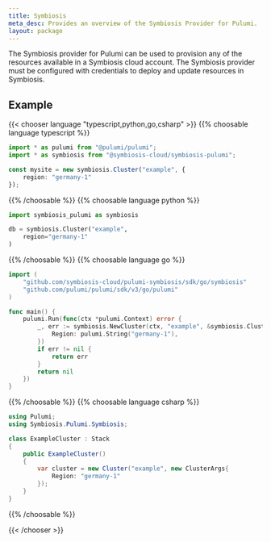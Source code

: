 ```yaml
---
title: Symbiosis
meta_desc: Provides an overview of the Symbiosis Provider for Pulumi.
layout: package
---
```


The Symbiosis provider for Pulumi can be used to provision any of the resources available in a Symbiosis cloud account.
The Symbiosis provider must be configured with credentials to deploy and update resources in Symbiosis.

## Example

{{< chooser language "typescript,python,go,csharp" >}}
{{% choosable language typescript %}}

```typescript
import * as pulumi from "@pulumi/pulumi";
import * as symbiosis from "@symbiosis-cloud/symbiosis-pulumi";

const mysite = new symbiosis.Cluster("example", {
    region: "germany-1"
});
```
 
{{% /choosable %}}
{{% choosable language python %}}

```python
import symbiosis_pulumi as symbiosis

db = symbiosis.Cluster("example",
    region="germany-1"
)
```

{{% /choosable %}}
{{% choosable language go %}}

```go
import (
	"github.com/symbiosis-cloud/pulumi-symbiosis/sdk/go/symbiosis"
	"github.com/pulumi/pulumi/sdk/v3/go/pulumi"
)

func main() {
	pulumi.Run(func(ctx *pulumi.Context) error {
		_, err := symbiosis.NewCluster(ctx, "example", &symbiosis.ClusterArgs{
			Region: pulumi.String("germany-1"),
		})
		if err != nil {
			return err
		}
		return nil
	})
}
```

{{% /choosable %}}
{{% choosable language csharp %}}

```csharp
using Pulumi;
using Symbiosis.Pulumi.Symbiosis;

class ExampleCluster : Stack
{
    public ExampleCluster()
    {
        var cluster = new Cluster("example", new ClusterArgs{
            Region: "germany-1"
        });
    }
}
```

{{% /choosable %}}

{{< /chooser >}}
